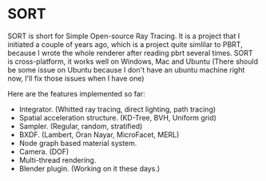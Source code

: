 # SORT

SORT is short for Simple Open-source Ray Tracing. It is a project that I initiated a couple of years ago, which is a project quite simlilar to PBRT, because I wrote the whole renderer after reading pbrt several times.
SORT is cross-platform, it works well on Windows, Mac and Ubuntu (There should be some issue on Ubuntu because I don't have an ubuntu machine right now, I'll fix those issues when I have one)

Here are the features implemented so far:
  - Integrator. (Whitted ray tracing, direct lighting, path tracing)
  - Spatial acceleration structure. (KD-Tree, BVH, Uniform grid)
  - Sampler. (Regular, random, stratified)
  - BXDF. (Lambert, Oran Nayar, MicroFacet, MERL)
  - Node graph based material system.
  - Camera. (DOF)
  - Multi-thread rendering.
  - Blender plugin. (Working on it these days.)

